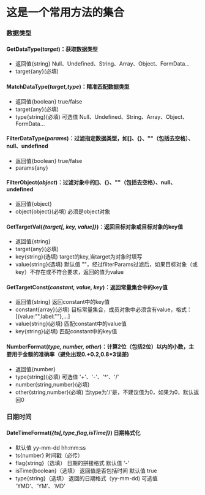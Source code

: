 # 这是一个常用方法的集合

### 数据类型

#### GetDataType(*target*)：获取数据类型
+ 返回值{string}    Null、Undefined、String、Array、Object、FormData...
+ target{any}(必填)

#### MatchDataType(*target,type*)：精准匹配数据类型
+ 返回值{boolean} true/false
+ target{any}(必填)
+ type{string}(必填)    可选值 Null、Undefined、String、Array、Object、FormData...

#### FilterDataType(*params*)：过滤指定数据类型，如[]、{}、""（包括去空格）、null、undefined

+ 返回值{boolean} true/false
+ params{any}

#### FilterObject(*object*)：过滤对象中的[]、{}、""（包括去空格）、null、undefined

+ 返回值{object}
+ object{object}(必填) 必须是object对象

#### GetTargetVal(*{target[, key, value]}*)：返回目标对象或目标对象的key值

+ 返回值{string}
+ target{any}(必填)
+ key{string}(选填) target的key,当target为对象时填写
+ value{string}(选填)   默认值 ""，经过filterParams过滤后，如果目标对象（或key）不存在或不符合要求，返回的值为value

#### GetTargetConst(*constant, value, key*)：返回常量集合中的key值

+ 返回值{string}    返回constant中的key值
+ constant{array}(必填) 目标常量集合，成员对象中必须含有value，格式：[{value:"",label:""},...]
+ value{string}(必填)  匹配constant中的value值
+ key{string}(必填) 匹配constant中的key值

#### NumberFormat(*type, number, other*)：计算2位（包括2位）以内的小数，主要用于金额的准确率（避免出现0.+0.2,0.8*3误差)

+ 返回值{number}
+ type{string}(必填)  可选值 '+'、'-'、'*'、'/'
+ number{string,number}(必填)
+ other{string,number}(必填)  当type为'/'是，不建议值为0，如果为0，默认返回0

### 日期时间

#### DateTimeFormat(*{ts[,type,flag,isTime]}*)  日期格式化
+ 默认值    yy-mm-dd hh:mm:ss
+ ts{number} 时间戳（必传）
+ flag{string}（选填）  日期的拼接格式  默认值 '-'
+ isTime{boolean}（选填）    返回值是否包括时间  默认值 true
+ type{string}（选填）  返回的日期格式（yy-mm-dd)  可选值 'YMD'、'YM'、'MD'
